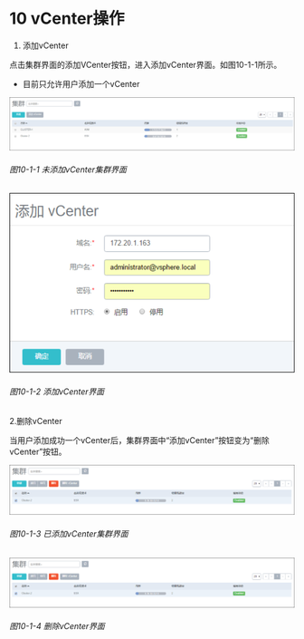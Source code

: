 # 10 vCenter操作

1. 添加vCenter

点击集群界面的添加VCenter按钮，进入添加vCenter界面。如图10-1-1所示。

* 目前只允许用户添加一个vCenter

![png](../images/10-1-1.png "图10-1-1未添加vCenter集群界面")

###### 图10-1-1 未添加vCenter集群界面


![png](../images/10-1-2.png "图10-1-2集群结构图")

###### 图10-1-2 添加vCenter界面

2.删除vCenter

当用户添加成功一个vCenter后，集群界面中“添加vCenter”按钮变为“删除vCenter”按钮。



![png](../images/10-1-3.png "图10-1-3 已添加vCenter集群界面")

###### 图10-1-3 已添加vCenter集群界面


![png](../images/10-1-4.png "图10-1-4删除vCenter界面")

###### 图10-1-4 删除vCenter界面
